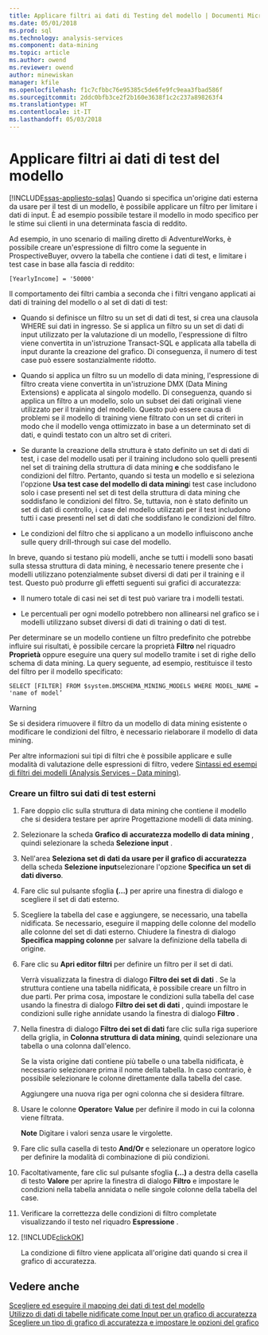 ```yaml
---
title: Applicare filtri ai dati di Testing del modello | Documenti Microsoft
ms.date: 05/01/2018
ms.prod: sql
ms.technology: analysis-services
ms.component: data-mining
ms.topic: article
ms.author: owend
ms.reviewer: owend
author: minewiskan
manager: kfile
ms.openlocfilehash: f1c7cfbbc76e95385c5de6fe9fc9eaa3fbad586f
ms.sourcegitcommit: 2ddc0bfb3ce2f2b160e3638f1c2c237a898263f4
ms.translationtype: HT
ms.contentlocale: it-IT
ms.lasthandoff: 05/03/2018
---
```

# <a name="apply-filters-to-model-testing-data"></a>Applicare filtri ai dati di test del modello
[!INCLUDE[ssas-appliesto-sqlas](../../includes/ssas-appliesto-sqlas.md)]
  Quando si specifica un'origine dati esterna da usare per il test di un modello, è possibile applicare un filtro per limitare i dati di input. È ad esempio possibile testare il modello in modo specifico per le stime sui clienti in una determinata fascia di reddito.  
  
 Ad esempio, in uno scenario di mailing diretto di AdventureWorks, è possibile creare un'espressione di filtro come la seguente in ProspectiveBuyer, ovvero la tabella che contiene i dati di test, e limitare i test case in base alla fascia di reddito:  
  
 `[YearlyIncome] = '50000'`  
  
 Il comportamento dei filtri cambia a seconda che i filtri vengano applicati ai dati di training del modello o al set di dati di test:  
  
-   Quando si definisce un filtro su un set di dati di test, si crea una clausola WHERE sui dati in ingresso. Se si applica un filtro su un set di dati di input utilizzato per la valutazione di un modello, l'espressione di filtro viene convertita in un'istruzione Transact-SQL e applicata alla tabella di input durante la creazione del grafico. Di conseguenza, il numero di test case può essere sostanzialmente ridotto.  
  
-   Quando si applica un filtro su un modello di data mining, l'espressione di filtro creata viene convertita in un'istruzione DMX (Data Mining Extensions) e applicata al singolo modello. Di conseguenza, quando si applica un filtro a un modello, solo un subset dei dati originali viene utilizzato per il training del modello. Questo può essere causa di problemi se il modello di training viene filtrato con un set di criteri in modo che il modello venga ottimizzato in base a un determinato set di dati, e quindi testato con un altro set di criteri.  
  
-   Se durante la creazione della struttura è stato definito un set di dati di test, i case del modello usati per il training includono solo quelli presenti nel set di training della struttura di data mining **e** che soddisfano le condizioni del filtro. Pertanto, quando si testa un modello e si seleziona l'opzione **Usa test case del modello di data mining**i test case includono solo i case presenti nel set di test della struttura di data mining che soddisfano le condizioni del filtro. Se, tuttavia, non è stato definito un set di dati di controllo, i case del modello utilizzati per il test includono tutti i case presenti nel set di dati che soddisfano le condizioni del filtro.  
  
-   Le condizioni del filtro che si applicano a un modello influiscono anche sulle query drill-through sui case del modello.  
  
 In breve, quando si testano più modelli, anche se tutti i modelli sono basati sulla stessa struttura di data mining, è necessario tenere presente che i modelli utilizzano potenzialmente subset diversi di dati per il training e il test. Questo può produrre gli effetti seguenti sui grafici di accuratezza:  
  
-   Il numero totale di casi nei set di test può variare tra i modelli testati.  
  
-   Le percentuali per ogni modello potrebbero non allinearsi nel grafico se i modelli utilizzano subset diversi di dati di training o dati di test.  
  
 Per determinare se un modello contiene un filtro predefinito che potrebbe influire sui risultati, è possibile cercare la proprietà **Filtro** nel riquadro **Proprietà** oppure eseguire una query sul modello tramite i set di righe dello schema di data mining. La query seguente, ad esempio, restituisce il testo del filtro per il modello specificato:  
  
 `SELECT [FILTER] FROM $system.DMSCHEMA_MINING_MODELS WHERE MODEL_NAME = 'name of model’`  
  
> [!WARNING]  
>  Se si desidera rimuovere il filtro da un modello di data mining esistente o modificare le condizioni del filtro, è necessario rielaborare il modello di data mining.  
  
 Per altre informazioni sui tipi di filtri che è possibile applicare e sulle modalità di valutazione delle espressioni di filtro, vedere [Sintassi ed esempi di filtri dei modelli &#40;Analysis Services – Data mining&#41;](../../analysis-services/data-mining/model-filter-syntax-and-examples-analysis-services-data-mining.md).  
  
### <a name="create-a-filter-on-external-testing-data"></a>Creare un filtro sui dati di test esterni  
  
1.  Fare doppio clic sulla struttura di data mining che contiene il modello che si desidera testare per aprire Progettazione modelli di data mining.  
  
2.  Selezionare la scheda **Grafico di accuratezza modello di data mining** , quindi selezionare la scheda **Selezione input** .  
  
3.  Nell'area **Seleziona set di dati da usare per il grafico di accuratezza** della scheda **Selezione input**selezionare l'opzione **Specifica un set di dati diverso**.  
  
4.  Fare clic sul pulsante sfoglia **(…)** per aprire una finestra di dialogo e scegliere il set di dati esterno.  
  
5.  Scegliere la tabella del case e aggiungere, se necessario, una tabella nidificata. Se necessario, eseguire il mapping delle colonne del modello alle colonne del set di dati esterno. Chiudere la finestra di dialogo **Specifica mapping colonne** per salvare la definizione della tabella di origine.  
  
6.  Fare clic su **Apri editor filtri** per definire un filtro per il set di dati.  
  
     Verrà visualizzata la finestra di dialogo **Filtro dei set di dati** . Se la struttura contiene una tabella nidificata, è possibile creare un filtro in due parti. Per prima cosa, impostare le condizioni sulla tabella del case usando la finestra di dialogo **Filtro dei set di dati** , quindi impostare le condizioni sulle righe annidate usando la finestra di dialogo **Filtro** .  
  
7.  Nella finestra di dialogo **Filtro dei set di dati** fare clic sulla riga superiore della griglia, in **Colonna struttura di data mining**, quindi selezionare una tabella o una colonna dall'elenco.  
  
     Se la vista origine dati contiene più tabelle o una tabella nidificata, è necessario selezionare prima il nome della tabella. In caso contrario, è possibile selezionare le colonne direttamente dalla tabella del case.  
  
     Aggiungere una nuova riga per ogni colonna che si desidera filtrare.  
  
8.  Usare le colonne **Operator**e **Value** per definire il modo in cui la colonna viene filtrata.  
  
     **Note** Digitare i valori senza usare le virgolette.  
  
9. Fare clic sulla casella di testo **And/Or** e selezionare un operatore logico per definire la modalità di combinazione di più condizioni.  
  
10. Facoltativamente, fare clic sul pulsante sfoglia **(…)** a destra della casella di testo **Valore** per aprire la finestra di dialogo **Filtro** e impostare le condizioni nella tabella annidata o nelle singole colonne della tabella del case.  
  
11. Verificare la correttezza delle condizioni di filtro completate visualizzando il testo nel riquadro **Espressione** .  
  
12. [!INCLUDE[clickOK](../../includes/clickok-md.md)]  
  
     La condizione di filtro viene applicata all'origine dati quando si crea il grafico di accuratezza.  
  
## <a name="see-also"></a>Vedere anche  
 [Scegliere ed eseguire il mapping dei dati di test del modello](../../analysis-services/data-mining/choose-and-map-model-testing-data.md)   
 [Utilizzo di dati di tabelle nidificate come Input per un grafico di accuratezza](../../analysis-services/data-mining/using-nested-table-data-as-an-input-for-an-accuracy-chart.md)   
 [Scegliere un tipo di grafico di accuratezza e impostare le opzioni del grafico](../../analysis-services/data-mining/choose-an-accuracy-chart-type-and-set-chart-options.md)  
  
  
